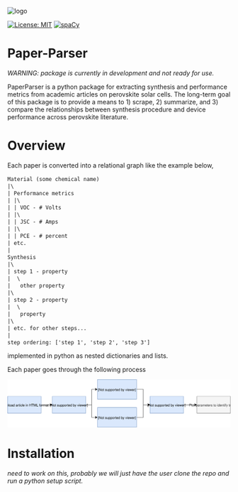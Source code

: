


<!-- [![forthebadge](https://forthebadge.com/images/badges/fuck-it-ship-it.svg)](https://forthebadge.com) -->

![logo](https://github.com/paper-parser/paper-parser/blob/master/images/logo.png&s=200)


[![License: MIT](https://img.shields.io/badge/license-MIT-green.svg)](https://opensource.org/licenses/MIT)   [![spaCy](https://img.shields.io/badge/made%20with%20❤%20and-spaCy-09a3d5.svg)](https://spacy.io)
# Paper-Parser


_WARNING: package is currently in development and not ready for use._

PaperParser is a python package for extracting synthesis and performance metrics from academic articles on perovskite solar cells. The long-term goal of this package is to provide a means to 1) scrape, 2) summarize, and 3) compare the relationships between synthesis procedure and device performance across perovskite literature.

# Overview

Each paper is converted into a relational graph like the example below,

    Material (some chemical name)
    |\
    | Performance metrics
    | |\
    | | VOC - # Volts
    | |\
    | | JSC - # Amps
    | |\
    | | PCE - # percent
    | etc.
    |
    Synthesis
    |\
    | step 1 - property
    |  \
    |   other property
    |\
    | step 2 - property
    |  \
    |   property
    |\
    | etc. for other steps...
    |
    step ordering: ['step 1', 'step 2', 'step 3']

implemented in python as nested dictionaries and lists.

Each paper goes through the following process

![Flowchart for PaperParser workflow](doc/pp_flowchart.svg)

# Installation

_need to work on this, probably we will just have the user clone the repo and run a python setup script._
